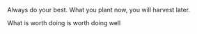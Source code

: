 Always do your best. What you plant now, you will harvest later.

What is worth doing is worth doing well
